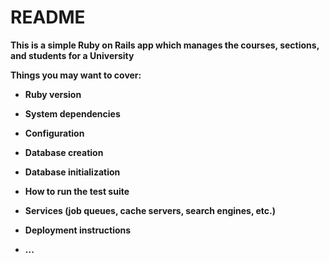 # README

<b>This is a simple Ruby on Rails app which manages the courses, sections, and students for a University<b>

Things you may want to cover:

* Ruby version

* System dependencies

* Configuration

* Database creation

* Database initialization

* How to run the test suite

* Services (job queues, cache servers, search engines, etc.)

* Deployment instructions

* ...
